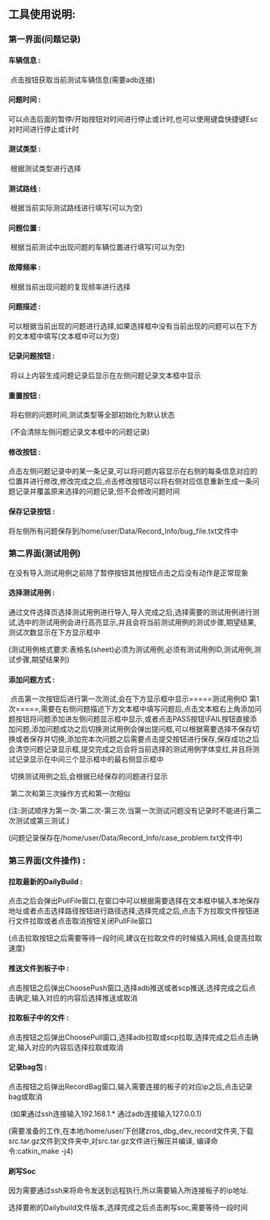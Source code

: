 ## 工具使用说明:

### 第一界面(问题记录)

#### 	车辆信息 : 

​		点击按钮获取当前测试车辆信息(需要adb连接)

#### 	问题时间 : 

​		可以点击后面的暂停/开始按钮对时间进行停止或计时,也可以使用键盘快捷键Esc对时间进行停止或计时

#### 	测试类型 : 

​		根据测试类型进行选择

#### 	测试路线 : 

​		根据当前实际测试路线进行填写(可以为空)

#### 	问题位置 : 

​		根据当前测试中出现问题的车辆位置进行填写(可以为空)

#### 	故障频率 : 

​		根据当前出现问题的复现频率进行选择

#### 	问题描述 : 

​		可以根据当前出现的问题进行选择,如果选择框中没有当前出现的问题可以在下方的文本框中填写(文本框中可以为空)

#### 	记录问题按钮 :

​		将以上内容生成问题记录后显示在左侧问题记录文本框中显示

#### 	重置按钮 :

​		将右侧的问题时间,测试类型等全部初始化为默认状态

​		(不会清除左侧问题记录文本框中的问题记录)

#### 	修改按钮 :

​		点击左侧问题记录中的某一条记录,可以将问题内容显示在右侧的每条信息对应的位置并进行修改,修改完成之后,点击修改按钮可以将右侧对应信息重新生成一条问题记录并覆盖原来选择的问题记录,但不会修改问题时间

#### 	保存记录按钮 : 

​		将左侧所有问题保存到/home/user/Data/Record_Info/bug_file.txt文件中

### 第二界面(测试用例)

​	在没有导入测试用例之前除了暂停按钮其他按钮点击之后没有动作是正常现象

#### 	选择测试用例 :

​		通过文件选择页选择测试用例进行导入,导入完成之后,选择需要的测试用例进行测试,选中的测试用例会进行高亮显示,并且会将当前测试用例的测试步骤,期望结果,测试次数显示在下方显示框中

​		(测试用例格式要求:表格名(sheet)必须为测试用例,必须有测试用例ID,测试用例,测试步骤,期望结果列)

#### 	添加问题方式 :

​		点击第一次按钮后进行第一次测试,会在下方显示框中显示=====测试用例ID 第1次=====,需要在右侧问题描述下方文本框中填写问题后,点击文本框右上角添加问题按钮将问题添加进左侧问题显示框中显示,或者点击PASS按钮\FAIL按钮直接添加问题,添加问题成功之后切换测试用例会弹出提问框,可以根据需要选择不保存切换或者保存并切换,添加完本次问题之后需要点击提交按钮进行保存,保存成功之后会清空问题记录显示框,提交完成之后会将当前选择的测试用例字体变红,并且将测试记录显示在中间三个显示框中的最右侧显示框中

​		切换测试用例之后,会根据已经保存的问题进行显示

​		第二次和第三次操作方式和第一次相似

​		(注:测试顺序为第一次-第二次-第三次.当第一次测试问题没有记录时不能进行第二次测试或第三测试.)

​		(问题记录保存在/home/user/Data/Record_Info/case_problem.txt文件中)

### 第三界面(文件操作) :

#### 	拉取最新的DailyBuild : 

​		点击之后会弹出PullFile窗口,在窗口中可以根据需要选择在文本框中输入本地保存地址或者点击选择路径按钮进行路径选择,选择完成之后,点击下方拉取文件按钮进行文件拉取或者点击取消按钮关闭PullFile窗口

​		(点击拉取按钮之后需要等待一段时间,建议在拉取文件的时候插入网线,会提高拉取速度)

#### 	推送文件到板子中 :

​		点击按钮之后弹出ChoosePush窗口,选择adb推送或者scp推送,选择完成之后点击确定,输入对应的内容后选择推送或取消

#### 	拉取板子中的文件 :

​		点击按钮之后弹出ChoosePull窗口,选择adb拉取或scp拉取,选择完成之后点击确定,输入对应的内容后选择拉取或取消

#### 	记录bag包 :

​		点击按钮之后弹出RecordBag窗口,输入需要连接的板子的对应ip之后,点击记录bag或取消

​		(如果通过ssh连接输入192.168.1.*  通过adb连接输入127.0.0.1)

​		(需要准备的工作,在本地/home/user/下创建zros_dbg_dev_record文件夹,下载src.tar.gz文件到文件夹中,对src.tar.gz文件进行解压并编译, 编译命令:catkin_make -j4)

#### 刷写Soc

​		因为需要通过ssh来将命令发送到远程执行,所以需要输入所连接板子的ip地址.

​		选择要刷的Dailybuild文件版本,选择完成之后点击刷写soc,需要等待一段时间